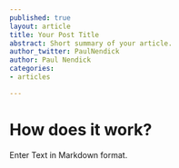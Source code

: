 ```yaml
---
published: true
layout: article
title: Your Post Title
abstract: Short summary of your article.
author_twitter: PaulNendick
author: Paul Nendick
categories:
- articles

---
```


# How does it work?

Enter Text in Markdown format.